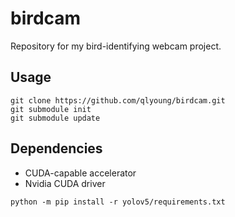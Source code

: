 birdcam
=======

Repository for my bird-identifying webcam project.

Usage
-----

```
git clone https://github.com/qlyoung/birdcam.git
git submodule init
git submodule update
```

Dependencies
------------
* CUDA-capable accelerator
* Nvidia CUDA driver

```
python -m pip install -r yolov5/requirements.txt
```
